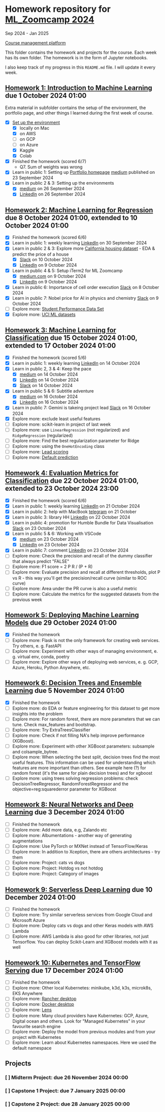 # Homework repository for [ML_Zoomcamp 2024](https://github.com/DataTalksClub/machine-learning-zoomcamp)

Sep 2024 - Jan 2025

[Course management platform](https://courses.datatalks.club/ml-zoomcamp-2024/)

This folder contains the homework and projects for the course. Each week has its own folder. The homework is in the form of Jupyter notebooks.

I also keep track of my progress in this `README.md` file. I will update it every week.

## [Homework 1: Introduction to Machine Learning](./01-intro/homework_01_till_meineke.ipynb) due 1 October 2024 01:00

Extra material in subfolder contains the setup of the environment, the portfolio page, and other things I learned during the first week of course.

- [x] [Set up the environment](./01-intro/Setup_environment.md)
  - [x] locally on Mac
  - [x] on AWS
  - [ ] on GCP
  - [ ] on Azure
  - [x] Kaggle
  - [x] Colab
- [x] Finished the homework (scored 6/7)
  - Q7. Sum of weights was wrong
- [x] Learn in public 1: Setting up [Portfolio homepage](till.meineke.github.io) [medium](https://medium.com/@till.meineke/how-to-setup-a-portfolio-page-on-github-io-3b951fc94f22) published on 23 September 2024
- [x] Learn in public 2 & 3: Setting up the environments
  - [x] [medium](https://medium.com/@till.meineke/setting-up-the-environments-for-ml-zoomcamp-2024-eceb6e42e36e) on 26 September 2024
  - [x] [LinkedIn](https://www.linkedin.com/posts/tillmeineke_setting-up-the-environments-for-ml-zoomcamp-activity-7244840475675807745-ExVD?utm_source=share&utm_medium=member_desktop) on 26 September 2024

## [Homework 2: Machine Learning for Regression](./02-regression/homework_02_till_meineke.ipynb) due 8 October 2024 01:00, extended to 10 October 2024 01:00

- [x] Finished the homework (scored 6/6)
- [x] Learn in public 1: weekly learning [LinkedIn](https://www.linkedin.com/pulse/learning-ml-zoomcamp-week-1-introduction-till-meineke-k05mc) on 30 September 2024
- [x] Learn in public 2 & 3: Explore more [California housing dataset](https://scikit-learn.org/stable/modules/generated/sklearn.datasets.fetch_california_housing.html) - EDA & predict the price of a house
  - [x] [Slack](https://datatalks-club.slack.com/archives/C0288NJ5XSA/p1728512104462489) on 10 October 2024
  - [x] [LinkedIn](https://www.linkedin.com/pulse/eda-california-housing-dataset-till-meineke-pr3mf) on 9 October 2024
- [x] Learn in public 4 & 5: Setup iTerm2 for ML Zoomcamp
  - [x] [medium.com](https://medium.com/@till.meineke/costumize-your-terminal-for-ml-zoomcamp-2024-b1530b6a6bf0) on 9 October 2024
  - [x] [LinkedIn](https://www.linkedin.com/posts/tillmeineke_costumize-your-terminal-for-ml-zoomcamp-2024-activity-7249898785428963328-1rcC?utm_source=share&utm_medium=member_desktop) on 9 October 2024
- [x] Learn in public 6: Importance of cell order execution [Slack](https://datatalks-club.slack.com/archives/C0288NJ5XSA/p1728406911333039?thread_ts=1728406320.928139&cid=C0288NJ5XSA) on 8 October 2024
- [x] Learn in public 7: Nobel price for AI in physics and chemistry [Slack](https://datatalks-club.slack.com/archives/C0288NJ5XSA/p1728473909631359?thread_ts=1728421282.172389&channel=C0288NJ5XSA&message_ts=1728473909.631359) on 9 October 2024
- [ ] Explore more: [Student Performance Data Set](https://archive.ics.uci.edu/dataset/320/student+performance)
- [x] Explore more: [UCI ML datasets](https://archive.ics.uci.edu/datasets)

## [Homework 3: Machine Learning for Classification](./03-classification/homework_03_till_meineke.ipynb) due 15 October 2024 01:00, extended to 17 October 2024 01:00

- [x] Finished the homework (scored 5/6)
- [x] Learn in public 1: weekly learning [LinkedIn](https://www.linkedin.com/posts/tillmeineke_mlzoomcamp-activity-7251516995173568514-G2ok?utm_source=share&utm_medium=member_desktop) on 14 October 2024
- [x] Learn in public 2, 3 & 4: Keep the pace
  - [x] [medium](https://medium.com/@till.meineke/how-to-keep-up-with-the-ml-zoomcamp-2024-2ba82fdf98db) on 14 October 2024
  - [x] [LinkedIn](https://www.linkedin.com/posts/tillmeineke_how-to-keep-up-with-the-ml-zoomcamp-2024-activity-7251568053262385152-yvz6?utm_source=share&utm_medium=member_desktop) on 14 October 2024
  - [x] [Slack](https://datatalks-club.slack.com/archives/C0288NJ5XSA/p1728915061240629?thread_ts=1728596106.858199&cid=C0288NJ5XSA) on 14 October 2024
- [x] Learn in public 5 & 6: Subtitle adventure
  - [x] [medium](https://medium.com/@till.meineke/unlocking-the-power-of-ml-zoomcamp-a-subtitle-adventure-60aa7343d988) on 16 October 2024
  - [x] [LinkedIn](https://www.linkedin.com/posts/tillmeineke_unlocking-the-power-of-ml-zoomcamp-a-subtitle-activity-7252423016293224448--Zhi?utm_source=share&utm_medium=member_desktop) on 16 October 2024
- [x] Learn in public 7: Gemini is takeing project lead [Slack](https://datatalks-club.slack.com/archives/C0288NJ5XSA/p1729065197020029) on 16 October 2024
- [x] Explore more: exclude least useful features
- [ ] Explore more: scikit-learn in project of last week
- [ ] Explore more: use `LinearRegression` (not regularized) and `RidgeRegression` (regularized)
- [ ] Explore more: Find the best regularization parameter for Ridge
- [ ] Explore more: using the `OneHotEncoding` class
- [ ] Explore more: [Lead scoring](https://www.kaggle.com/ashydv/leads-dataset)
- [ ] Explore more: [Default prediction](https://archive.ics.uci.edu/dataset/350/default+of+credit+card+clients)

## [Homework 4: Evaluation Metrics for Classification](./04-evaluation/homework_04_till_meineke.ipynb) due 22 October 2024 01:00, extended to 23 October 2024 23:00

- [x] Finished the homework (scored 6/6)
- [x] Learn in public 1: weekly learning [LinkedIn](https://www.linkedin.com/posts/tillmeineke_mlzoomcamp-activity-7254050287621971968-E2Hw?utm_source=share&utm_medium=member_desktop) on 21 October 2024
- [x] Learn in public 2: help with MacBook [telegram](https://t.me/mlzoomcamp/156?comment=1642) on 21 October
- [x] Learn in public 3: library HH [LinkedIn](https://www.linkedin.com/posts/tillmeineke_mlzoomcamp-activity-7254429566440509440-suw6?utm_source=share&utm_medium=member_desktop) on 22 October 2024
- [x] Learn in public 4: promotion for Humble Bundle for Data Visualisation [Slack](https://datatalks-club.slack.com/archives/C01F53D373M/p1729681384298969) on 23 October 2024
- [x] Learn in public 5 & 6: Working with VSCode
  - [x] [medium](https://medium.com/@till.meineke/working-with-visual-studio-code-in-ml-zoomcamp-2024-967ee66c29e5) on 23 October 2024
  - [x] [LinkedIn](https://www.linkedin.com/posts/tillmeineke_checkout-my-latest-article-httpslnkdin-activity-7254955147406020608-Fmrv?utm_source=share&utm_medium=member_desktop) on 23 October 2024
- [x] Learn in public 7: comment [LinkedIn](https://www.linkedin.com/feed/update/urn:li:activity:7254859071965548545?commentUrn=urn%3Ali%3Acomment%3A%28activity%3A7254859071965548545%2C7254955762173534208%29&dashCommentUrn=urn%3Ali%3Afsd_comment%3A%287254955762173534208%2Curn%3Ali%3Aactivity%3A7254859071965548545%29) on 23 October 2024
- [ ] Explore more: Check the precision and recall of the dummy classifier that always predict "FALSE"
- [ ] Explore more: F1 score = 2 P R / (P + R)
- [ ] Explore more: Evaluate precision and recall at different thresholds, plot P vs R - this way you'll get the precision/recall curve (similar to ROC curve)
- [ ] Explore more: Area under the PR curve is also a useful metric
- [ ] Explore more: Calculate the metrics for the suggested datasets from the previous week

<!--  **Learn in public ideas**
- [ ] Learn in public: Setup macBook/ other apps
- [ ] Learn in public: Organize the homework repository
- [ ] Learn in public: `.dotfiles`? -->

## [Homework 5: Deploying Machine Learning Models](./05-deployment/homework_05_till_meineke.ipynb) due 29 October 2024 01:00

- [x] Finished the homework
- [ ] Explore more: Flask is not the only framework for creating web services. Try others, e. g. FastAPI
- [ ] Explore more: Experiment with other ways of managing environment, e. g. virtual env, conda, poetry
- [ ] Explore more: Explore other ways of deploying web services, e. g. GCP, Azure, Heroku, Python Anywhere, etc.

## [Homework 6: Decision Trees and Ensemble Learning](./06-trees/homework_06_till_meineke.ipynb) due 5 November 2024 01:00

- [x] Finished the homework
- [ ] Explore more: do EDA or feature engineering for this dataset to get more insights into the problem
- [ ] Explore more: For random forest, there are more parameters that we can tune. Check max_features and bootstrap.
- [ ] Explore more: Try ExtraTreesClassifier
- [ ] Explore more: Check if not filling NA's help improve performance (XGBoost).
- [ ] Explore more: Experiment with other XGBoost parameters: subsample and colsample_bytree.
- [ ] Explore more: When selecting the best split, decision trees find the most useful features. This information can be used for understanding which features are more important than others. See example here (?) for random forest (it's the same for plain decision trees) and for xgboost
- [ ] Explore more: using trees solving regression problems: check DecisionTreeRegressor, RandomForestRegressor and the objective=reg:squarederror parameter for XGBoost

## [Homework 8: Neural Networks and Deep Learning]() due 3 December 2024 01:00

- [ ] Finished the homework
- [ ] Explore more: Add more data, e.g, Zalando etc
- [ ] Explore more: Albumentations - another way of generating augmentations
- [ ] Explore more: Use PyTorch or MXNet instead of TensorFlow/Keras
- [ ] Explore more: In addition to Xception, there are others architectures - try them
- [ ] Explore more: Project: cats vs dogs
- [ ] Explore more: Project: Hotdog vs not hotdog
- [ ] Explore more: Project: Category of images

## [Homework 9: Serverless Deep Learning]() due 10 December 2024 01:00

- [ ] Finished the homework
- [ ] Explore more: Try similar serverless services from Google Cloud and Microsoft Azure
- [ ] Explore more: Deploy cats vs dogs and other Keras models with AWS Lambda
- [ ] Explore more: AWS Lambda is also good for other libraries, not just Tensorflow. You can deploy Scikit-Learn and XGBoost models with it as well

## [Homework 10: Kubernetes and TensorFlow Serving]() due 17 December 2024 01:00

- [ ] Finished the homework
- [ ] Explore more: Other local Kubernetes: minikube, k3d, k3s, microk8s, EKS Anywhere
- [ ] Explore more: [Rancher desktop](https://rancherdesktop.io/)
- [ ] Explore more: [Docker desktop](https://www.docker.com/products/docker-desktop/)
- [ ] Explore more: [Lens](https://k8slens.dev/)
- [ ] Explore more: Many cloud providers have Kubernetes: GCP, Azure, Digital ocean and others. Look for "Managed Kubernetes" in your favourite search engine
- [ ] Explore more: Deploy the model from previous modules and from your project with Kubernetes
- [ ] Explore more: Learn about Kubernetes namespaces. Here we used the default namespace

## Projects

### [ ] Midterm Project: due 26 November 2024 00:00

### [ ] Capstone 1 Project: due 7 January 2025 00:00

### [ ] Capstone 2 Project: due 28 January 2025 00:00
